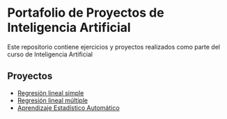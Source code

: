 
# Portafolio de Proyectos de Inteligencia Artificial

Este repositorio contiene ejercicios y proyectos realizados como parte del curso de Inteligencia Artificial

## Proyectos
- [Regresión lineal simple](./Regresión%20lineal%20simple/notebook.html)
- [Regresión lineal múltiple](./Regresión%20lineal%20múltiple/Regresión%20Lineal%20Múltiple.html)
- [Aprendizaje Estadístico Automático](./AprendizajeEstadisticoAutomatico/notebook.html)
